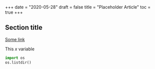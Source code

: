 +++
date = "2020-05-28"
draft = false
title = "Placeholder Article"
toc = true
+++

## Section title

[Some link](https://iprapas.github.io)

This $x$ variable

```python
import os
os.listdir()
```


